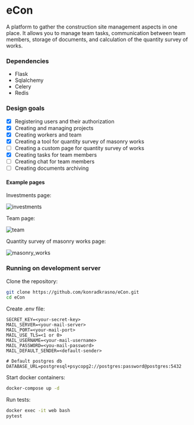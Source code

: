 # eCon
A platform to gather the construction site management aspects in one place.
It allows you to manage team tasks, communication between team members,
storage of documents, and calculation of the quantity survey of works.

### Dependencies
* Flask
* Sqlalchemy
* Celery
* Redis

### Design goals
- [x] Registering users and their authorization
- [x] Creating and managing projects
- [x] Creating workers and team
- [x] Creating a tool for quantity survey of masonry works
- [ ] Creating a custom page for quantity survey of works
- [x] Creating tasks for team members
- [ ] Creating chat for team members
- [ ] Creating documents archiving

#### Example pages

Investments page:

![investments](https://user-images.githubusercontent.com/55924004/103815285-69168500-5063-11eb-83e2-5056920c8893.PNG)

Team page:

![team](https://user-images.githubusercontent.com/55924004/103815534-c9a5c200-5063-11eb-9a92-32946cbded2a.PNG)

Quantity survey of masonry works page:

![masonry_works](https://user-images.githubusercontent.com/55924004/103815332-83506300-5063-11eb-8484-ccba8c7d794a.PNG)

### Running on development server
Clone the repository:
```bash
git clone https://github.com/konradkrasno/eCon.git
cd eCon
```
Create .env file:
```
SECRET_KEY=<your-secret-key>
MAIL_SERVER=<your-mail-server>
MAIL_PORT=<your-mail-port>
MAIL_USE_TLS=<1 or 0>
MAIL_USERNAME=<your-mail-username>
MAIL_PASSWORD=<you-mail-password>
MAIL_DEFAULT_SENDER=<default-sender>

# Default postgres db
DATABASE_URL=postgresql+psycopg2://postgres:password@postgres:5432
```
Start docker containers:
```bash
docker-compose up -d
```
Run tests:
```bash
docker exec -it web bash
pytest
```
